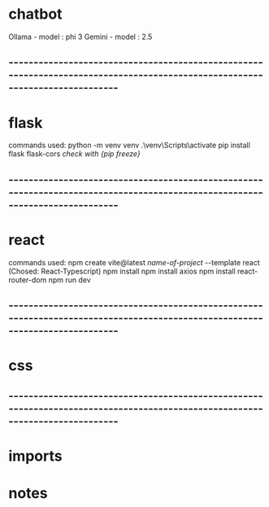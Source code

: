 # chatbot

Ollama - model : phi 3
Gemini - model : 2.5

## ---------------------------------------------------------------------------------------------------------------------------- ##
# flask

commands used:
    python -m venv venv
    .\venv\Scripts\activate
    pip install flask flask-cors
    *check with {pip freeze}*
    

## ---------------------------------------------------------------------------------------------------------------------------- ##
# react

commands used:
    npm create vite@latest *name-of-project* --template react (Chosed: React-Typescript)
    npm install
    npm install axios
    npm install react-router-dom
    npm run dev

## ---------------------------------------------------------------------------------------------------------------------------- ##
# css



## ---------------------------------------------------------------------------------------------------------------------------- ##
# imports



# notes




